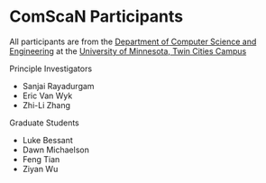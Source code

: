 # ComScaN Participants

All participants are from the [Department of Computer Science and
Engineering](cs.umn.edu) at the [University of Minnesota, Twin Cities Campus](tc.umn.edu)

Principle Investigators
- Sanjai Rayadurgam
- Eric Van Wyk
- Zhi-Li Zhang

Graduate Students
- Luke Bessant
- Dawn Michaelson
- Feng Tian
- Ziyan Wu
